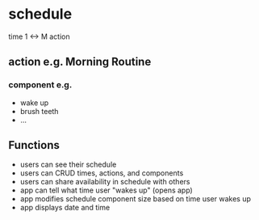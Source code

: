 # schedule

time 1 <-> M action

## action e.g. Morning Routine
### component e.g. 
- wake up
- brush teeth
- ...

## Functions
- users can see their schedule
- users can CRUD times, actions, and components 
- users can share availability in schedule with others
- app can tell what time user "wakes up" (opens app)
- app modifies schedule component size based on time user wakes up
- app displays date and time